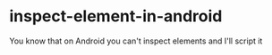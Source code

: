 # inspect-element-in-android
You know that on Android you can't inspect elements and I'll script it
